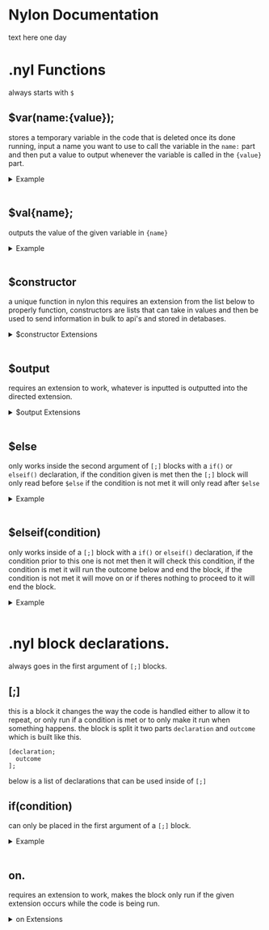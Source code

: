 # Nylon Documentation
text here one day
# .nyl Functions
always starts with `$` <br>
## $var(name:{value});
stores a temporary variable in the code that is deleted once its done running, input a name you want to use to call the variable in the `name:` part and then put a value to output whenever the variable is called in the `{value}` part.
<details>
  <summary>Example</summary>
    
```
$var(a{'5'});
$output.console{$val{a}};

// output: 5
```
</details> <br>

## $val{name};
outputs the value of the given variable in `{name}`
<details>
  <summary>Example</summary>

```
$var(a{"test"});
$output.console($val{a}}

// output: test
```  
</details> <br>

## $constructor
a unique function in nylon this requires an extension from the list below to properly function, constructors are lists that can take in values and then be used to send information in bulk to api's and stored in detabases.

<details>
<summary> $constructor Extensions </summary>

## $constructor.build(name:{code});
used to build a constructor that can be used in `$constructor.new`

<details>
  <summary>Example</summary>

```
$constructor.build(profile{
    string(name)
    number(age)
    string(from)
};
```
</details> <br>

## $constructor.new(name:{constructor});
used to create a list with a constructor which will be ran in your `constructorHandler.nyl`
<details>
  <summary>Example</summary>

```
$thread(`src/functions/constructorHandler.nyl`:{profile});
$constructor.new(myProfile{profile})
    myProfle.set.name{john};
    myProfile.set.age{69};
    myProfile.set.from{australia};
```
</details> <br>

</details> <br>

## $output
requires an extension to work, whatever is inputted is outputted into the directed extension.
<details>
<summary> $output Extensions </summary>

## $output.console{output};
text here
<details>
<summary> Example </summary>

```
$output.console{"abc"}

// outputs abc into the console when the code is ran.
```
</details> <br>

</details> <br>

## $else
only works inside the second argument of `[;]` blocks with a `if()` or `elseif()` declaration, if the condition given is met then the `[;]` block will only read before `$else` if the condition is not met it will only read after `$else`
<details>
<summary> Example </summary>

```
$var(a{$randNum{0, 10}});

[if(a <= 5);
    $console.output{"abc"};
$else
    $console.output{"cba"};
];

// if variable a is 5 or lower the console will output abc.
// if the variable a is above 5 the console will output cba.
```
</details> <br>

## $elseif(condition)
only works inside of a `[;]` block with a `if()` or `elseif()` declaration, if the condition prior to this one is not met then it will check this condition, if the condition is met it will run the outcome below and end the block, if the condition is not met it will move on or if theres nothing to proceed to it will end the block.
<details>
<summary> Example </summary>

```
$var(a{$randNum{0, 10}});

[if(a <= 3);
  $output.console{"house"};
  // if a is 3 or lower console will output house.
$elseif(a <= 6);
  $output.console{"car"};
  // if a wasnt 3 or lower but is 6 or lower then the console will output car.
$else
  $consle.output{"tree"};
  // if a wasnt 3 or lower and wasnt 6 or lower this $else will run and the console will output tree.
];
```
</details> <br>

# .nyl block declarations.
always goes in the first argument of `[;]` blocks.

## [;]
this is a block it changes the way the code is handled either to allow it to repeat, or only run if a condition is met or to only make it run when something happens. the block is split it two parts `declaration` and `outcome` which is built like this.
```
[declaration;
  outcome
];
```
below is a list of declarations that can be used inside of `[;]`

## if(condition)
can only be placed in the first argument of a `[;]` block.
<details>
<summary> Example </summary>

```
$var(a{$randNum{0, 10}});

[if(a <= 5);
    $output.console{"abc"}
];

// if the variable a ends up being below or equal to 5 then the code will output abc into the console.
```
</details> <br>

## on.
requires an extension to work, makes the block only run if the given extension occurs while the code is being run.
<details>
<summary> on Extensions </summary>

## on.ping(name);
runs when a `$ping` function with the same name as the one given is ran.
<details>
<summary> Example </summary>

Simple Example
```
$var(a{$randNum{0, 10}});

[if(a < 5);
  $ping(test)
];

[on.ping(test);
  $output.console{"abc"}
];

// if a is below 5 then it will run $ping(test) which will trigger [on.ping(test);outcome]
```

Advanced example.
```
$var(a{$randNum{0, 10}});

[if(a < 5);
  $ping(ask input)
  $waitFor.ping(input given)
  
  $output.console{$val{input}};
];

[on.ping(ask input);
  $output.console{"input some text"}
  [on.input.console;
    $var(input{$input.console});
    $ping(input given)
  ];
];

// this though a horrible way to do it, will ask the user to input some text if the variable a is below 5, it will then output whatever text was given back out into the console.
```
  
<details> <br>

<details> <br>

# Examples
Example (using $var and $if blocks)
```
$var(random:$randNum{0, 10});

[if($val{random} <= 5);
    $var(response:"beans");
$else
    $var(response:"lemons");
];

$output.console{$val{random}};
```

Example (discord.nyl embed command)
```
$thread[discord.nyl:{slashCommandBuilder, embedBuilder, interactionHandler}];
$thread[src/functions/slashCommandHandler.nyl:{slashCommandHandler}];

$constructor.new(slash:{slashCommandBuilder});
    slash.setTitle{"test"}
    slash.setDescription{"test command"} >;
[error.catch(uploadError); 
    $slashCommandHandler[$constructor.find(slash)]
    [if(uploadError S= false);
        $output.console{"test failed to upload"}
        $terminate
    ];
];

[on.Interaction.Command(test);
  $var(random:{$randNum{0, 10}});
  $constructor.new[testEmbed:{embedBuilder}];
    [if($val{random} <= 5);
      testEmbed.setTitle{"beans"};
      testEmbed.setDescription{"you are beans"};
    $else
      testEmbed.setTitle{"lemons"};
      testEmbed.setDescription{"you are lemons"};
    ];
$output.interaction.reply{embed: [testEmbed]}; 
];
